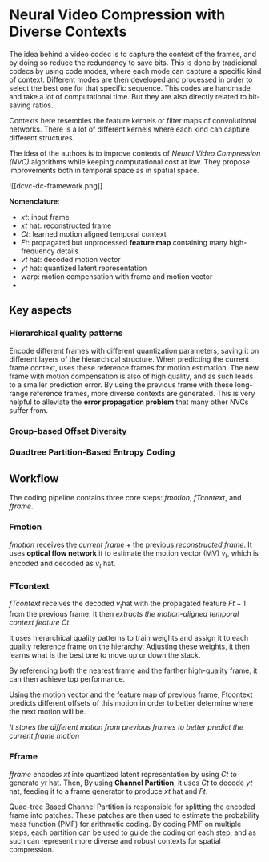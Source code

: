 # Neural Video Compression with Diverse Contexts

The idea behind a video codec is to capture the context of the frames, and by doing so reduce the redundancy to save bits. This is done by tradicional codecs by using code modes, where each mode can capture a specific kind of context. Different modes are then developed and processed in order to select the best one for that specific sequence. This codes are handmade and take a lot of computational time. But they are also directly related to bit-saving ratios.

Contexts here resembles the feature kernels or filter maps of convolutional networks. There is a lot of different kernels where each kind can capture different structures.

The idea of the authors is to improve contexts of *Neural Video Compression (NVC)* algorithms while keeping computational cost at low. They propose improvements both in temporal space as in spatial space.

![[dcvc-dc-framework.png]]

**Nomenclature**:

- $xt$: input frame
- $xt$ hat: reconstructed frame
- $Ct$: learned motion aligned temporal context
- $Ft$: propagated but unprocessed **feature map** containing many high-frequency details
- $vt$ hat: decoded motion vector
- $yt$ hat: quantized latent representation
- warp: motion compensation with frame and motion vector
- 
## Key aspects

### Hierarchical quality patterns

Encode different frames with different quantization parameters, saving it on different layers of the hierarchical structure. When predicting the current frame context, uses these reference frames for motion estimation. The new frame with motion compensation is also of high quality, and as such leads to a smaller prediction error. By using the previous frame with these long-range reference frames, more diverse contexts are generated. This is very helpful to alleviate the **error propagation problem** that many other NVCs suffer from.

### Group-based Offset Diversity



### Quadtree Partition-Based Entropy Coding

## Workflow

The coding pipeline contains three core steps: $fmotion$, $fTcontext$, and $fframe$.

### Fmotion

$fmotion$ receives the *current frame* + the previous *reconstructed frame*. It uses **optical flow network** it to estimate the motion vector (MV) $v_t$, which is encoded and decoded as $v_t$ hat.

### FTcontext

$fTcontext$ receives the decoded $v_t$hat with the propagated feature $Ft-1$ from the previous frame. It then *extracts the motion-aligned temporal context feature* $Ct$.

It uses hierarchical quality patterns to train weights and assign it to each quality reference frame on the hierarchy. Adjusting these weights, it then learns what is the best one to move up or down the stack.

By referencing both the nearest frame and the farther high-quality frame, it can then achieve top performance.

Using the motion vector and the feature map of previous frame, Ftcontext predicts different offsets of this motion in order to better determine where the next motion will be.

*It stores the different motion from previous frames to better predict the current frame motion*
### Fframe

$fframe$ encodes $xt$ into quantized latent representation by using $Ct$ to generate $yt$ hat. Then, By using **Channel Partition**, it uses $Ct$ to decode $yt$ hat, feeding it to a frame generator to produce $xt$ hat and $Ft$.

Quad-tree Based Channel Partition is responsible for splitting the encoded frame into patches. These patches are then used to estimate the probability mass function (PMF) for arithmetic coding. By coding PMF on multiple steps, each partition can be used to guide the coding on each step, and as such can represent more diverse and robust contexts for spatial compression.